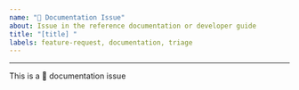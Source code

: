 ```yaml
---
name: "📕 Documentation Issue"
about: Issue in the reference documentation or developer guide
title: "[title] "
labels: feature-request, documentation, triage
---
```



<!--
link to reference doc page:
-->



<!--
describe your issue:
-->





---

This is a 📕 documentation issue
